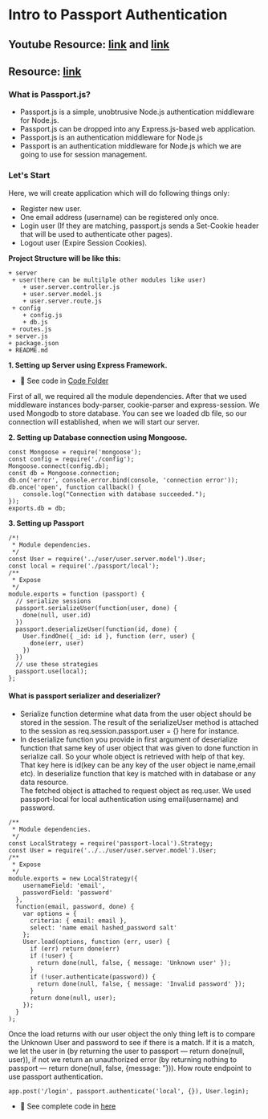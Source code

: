 # Intro to Passport Authentication

## Youtube Resource: [link](https://www.youtube.com/watch?v=-RCnNyD0L-s) and [link](https://www.youtube.com/watch?v=6FOq4cUdH8k) 

## Resource: [link](http://www.passportjs.org/docs/authenticate/)

### What is Passport.js?
- Passport.js is a simple, unobtrusive Node.js authentication middleware for Node.js.
- Passport.js can be dropped into any Express.js-based web application.
- Passport.js is an authentication middleware for Node.js
- Passport is an authentication middleware for Node.js which we are going to use for session management.

### Let's Start
Here, we will create application which will do following things only:
- Register new user.
- One email address (username) can be registered only once.
- Login user (If they are matching, passport.js sends a Set-Cookie header that will be used to authenticate other pages).
- Logout user (Expire Session Cookies).

**Project Structure will be like this:**
```
+ server
 + user(there can be multilple other modules like user)
    + user.server.controller.js
    + user.server.model.js
    + user.server.route.js
 + config
    + config.js
    + db.js
 + routes.js
+ server.js
+ package.json
+ README.md
```

**1. Setting up Server using Express Framework.**

- 📁 See code in [Code Folder](https://github.com/iampavangandhi/TheNodeCourse/tree/master/04%20Auth%20and%20Database/Auth%20Topic3/Code)


First of all, we required all the module dependencies. After that we used middleware instances body-parser, cookie-parser and express-session. We used Mongodb to store database. You can see we loaded db file, so our connection will established, when we will start our server.


**2. Setting up Database connection using Mongoose.**
```
const Mongoose = require('mongoose');
const config = require('./config');
Mongoose.connect(config.db);
const db = Mongoose.connection;
db.on('error', console.error.bind(console, 'connection error'));
db.once('open', function callback() {
    console.log("Connection with database succeeded.");
});
exports.db = db;
```

**3. Setting up Passport**
```
/*!
 * Module dependencies.
 */
const User = require('../user/user.server.model').User;
const local = require('./passport/local');
/**
 * Expose
 */
module.exports = function (passport) {
  // serialize sessions
  passport.serializeUser(function(user, done) {
    done(null, user.id)
  })
  passport.deserializeUser(function(id, done) {
    User.findOne({ _id: id }, function (err, user) {
      done(err, user)
    })
  })
  // use these strategies
  passport.use(local);
};
```

#### What is passport serializer and deserializer? 
- Serialize function determine what data from the user object should be stored in the session. The result of the serializeUser method is attached to the session as req.session.passport.user = {} here for instance.
- In deserialize function you provide in first argument of deserialize function that same key of user object that was given to done function in serialize call. So your whole object is retrieved with help of that key. That key here is id(key can be any key of the user object ie name,email etc). In deserialize function that key is matched with in database or any data resource. <br />
The fetched object is attached to request object as req.user. We used passport-local for local authentication using email(username) and password.
```
/**
 * Module dependencies.
 */
const LocalStrategy = require('passport-local').Strategy;
const User = require('../../user/user.server.model').User;
/**
 * Expose
 */
module.exports = new LocalStrategy({
    usernameField: 'email',
    passwordField: 'password'
  },
  function(email, password, done) {
    var options = {
      criteria: { email: email },
      select: 'name email hashed_password salt'
    };
    User.load(options, function (err, user) {
      if (err) return done(err)
      if (!user) {
        return done(null, false, { message: 'Unknown user' });
      }
      if (!user.authenticate(password)) {
        return done(null, false, { message: 'Invalid password' });
      }
      return done(null, user);
    });
  }
);
```
Once the load returns with our user object the only thing left is to compare the Unknown User and password to see if there is a match. If it is a match, we let the user in (by returning the user to passport — return done(null, user)), if not we return an unauthorized error (by returning nothing to passport — return done(null, false, {message: ”})). How route endpoint to use passport authentication.
```
app.post('/login', passport.authenticate('local', {}), User.login);
```

- 📁 See complete code in [here](https://github.com/iampavangandhi/TheNodeCourse/tree/master/04%20Auth%20and%20Database/Auth%20Topic3/Code)
